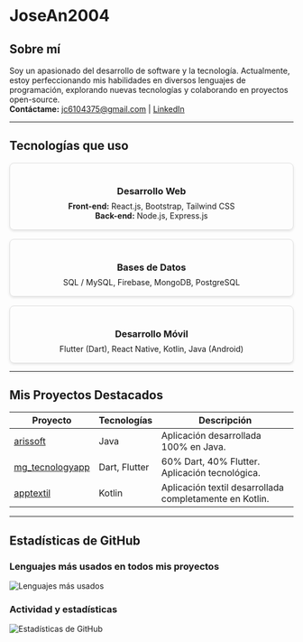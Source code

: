 # JoseAn2004

## Sobre mí

Soy un apasionado del desarrollo de software y la tecnología. Actualmente, estoy perfeccionando mis habilidades en diversos lenguajes de programación, explorando nuevas tecnologías y colaborando en proyectos open-source.  
**Contáctame:** [jc6104375@gmail.com](mailto:jc6104375@gmail.com) | [LinkedIn](https://www.linkedin.com/in/jose-andres-c-a9147b241)

---

## Tecnologías que uso

<div style="display: flex; flex-wrap: wrap; gap: 1rem; justify-content: center;">
  <div style="flex: 1 1 300px; padding: 1rem; border: 1px solid #e0e0e0; border-radius: 8px; box-shadow: 0 2px 4px rgba(0,0,0,0.1);">
    <h3 style="text-align: center; margin-bottom: 0.5rem;">Desarrollo Web</h3>
    <p style="text-align: center; margin: 0;">
      <strong>Front-end:</strong> React.js, Bootstrap, Tailwind CSS<br>
      <strong>Back-end:</strong> Node.js, Express.js
    </p>
  </div>
  <div style="flex: 1 1 300px; padding: 1rem; border: 1px solid #e0e0e0; border-radius: 8px; box-shadow: 0 2px 4px rgba(0,0,0,0.1);">
    <h3 style="text-align: center; margin-bottom: 0.5rem;">Bases de Datos</h3>
    <p style="text-align: center; margin: 0;">
      SQL / MySQL, Firebase, MongoDB, PostgreSQL
    </p>
  </div>
  <div style="flex: 1 1 300px; padding: 1rem; border: 1px solid #e0e0e0; border-radius: 8px; box-shadow: 0 2px 4px rgba(0,0,0,0.1);">
    <h3 style="text-align: center; margin-bottom: 0.5rem;">Desarrollo Móvil</h3>
    <p style="text-align: center; margin: 0;">
      Flutter (Dart), React Native, Kotlin, Java (Android)
    </p>
  </div>
</div>

---

## Mis Proyectos Destacados

| Proyecto | Tecnologías              | Descripción                                                    |
|----------|--------------------------|----------------------------------------------------------------|
| [arissoft](https://github.com/JoseAn2004/arissoft)       | Java                   | Aplicación desarrollada 100% en Java.                          |
| [mg_tecnologyapp](https://github.com/JoseAn2004/mg_tecnologyapp) | Dart, Flutter          | 60% Dart, 40% Flutter. Aplicación tecnológica.                 |
| [apptextil](https://github.com/JoseAn2004/apptextil)       | Kotlin                 | Aplicación textil desarrollada completamente en Kotlin.        |

---

## Estadísticas de GitHub

### Lenguajes más usados en todos mis proyectos

![Lenguajes más usados](https://github-readme-stats.vercel.app/api/top-langs/?username=JoseAn2004&langs_count=100&theme=radical)

### Actividad y estadísticas

![Estadísticas de GitHub](https://github-readme-stats.vercel.app/api?username=JoseAn2004&show_icons=true&theme=radical)
